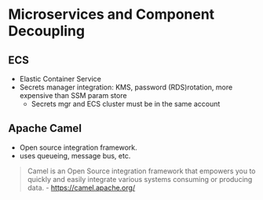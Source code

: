 # Microservices and Component Decoupling

## ECS
- Elastic Container Service
- Secrets manager integration: KMS, password  (RDS)rotation, more expensive than SSM param store
    - Secrets mgr and ECS cluster must be in the same account

## Apache Camel
- Open source integration framework. 
- uses queueing, message bus, etc. 
> Camel is an Open Source integration framework that empowers you to quickly and easily integrate various systems consuming or producing data. - https://camel.apache.org/